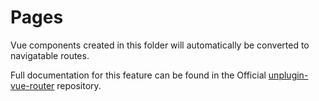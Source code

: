 # Pages

Vue components created in this folder will automatically be converted to navigatable routes.

Full documentation for this feature can be found in the Official [unplugin-vue-router](https://github.com/posva/unplugin-vue-router) repository.

<script setup>
import { reactive, onMounted } from "vue";

// Хранилище для данных Telegram и ошибок
const telegramData = reactive({
  user: null,
  initData: null,
  isInitialized: false,
  errors: [], // Массив для хранения ошибок
  logs: [], // Массив для логов
});

onMounted(() => {
  console.log("Checking Telegram WebApp API availability...");
  try {
    // Проверяем наличие Telegram WebApp API
    if (window.Telegram && window.Telegram.WebApp) {
      const tg = window.Telegram.WebApp;

      // Уведомление Telegram, что WebApp готов
      tg.ready();
      console.log("Telegram WebApp API initialized:", tg);

      // Получение данных initDataUnsafe
      const initDataUnsafe = tg.initDataUnsafe;
      telegramData.logs.push("Telegram WebApp initialized successfully.");
      telegramData.logs.push(JSON.stringify(initDataUnsafe));
      console.log("Telegram WebApp initialized successfully with data:", initDataUnsafe);
      // Проверка данных пользователя
      if (initDataUnsafe?.user) {
        telegramData.user = initDataUnsafe.user;
        telegramData.logs.push(`User data: ${JSON.stringify(initDataUnsafe.user)}`);
        console.log("User data:", initDataUnsafe.user);
      } else {
        telegramData.errors.push("No user data found.");
      }

      // Отмечаем, что инициализация завершена
      telegramData.isInitialized = true;
    } else {
      telegramData.errors.push("Telegram WebApp API is not available. Are you running inside Telegram?");
    }
  } catch (error) {
    telegramData.errors.push(`Initialization error: ${error.message}`);
  }
});
</script>

<template>
 
</template>
